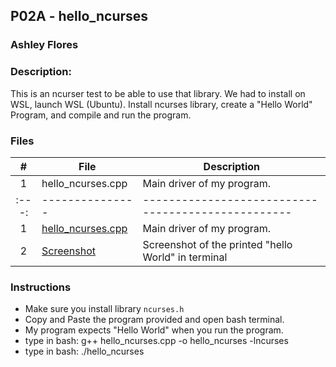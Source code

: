 ## P02A - hello_ncurses
### Ashley Flores
### Description:

This is an ncurser test to be able to use that library. We had to install on WSL, launch WSL (Ubuntu). Install ncurses library, create a "Hello World" Program, and compile and run the program.

### Files

|   #   | File             | Description                                        |
| :---: | ---------------  | -------------------------------------------------- |
|   1   | hello_ncurses.cpp| Main driver of my program.                         |
| :---: | ---------------  | -------------------------------------------------- |
|   1   | [hello_ncurses.cpp](./hello_ncurses.cpp)| Main driver of my program. |
|   2   | [Screenshot](./hello_world_sc.png)      | Screenshot of the printed "hello World" in terminal|

### Instructions

- Make sure you install library `ncurses.h`
- Copy and Paste the program provided and open bash terminal.
- My program expects "Hello World" when you run the program.
- type in bash: g++ hello_ncurses.cpp -o hello_ncurses -lncurses
- type in bash: ./hello_ncurses


